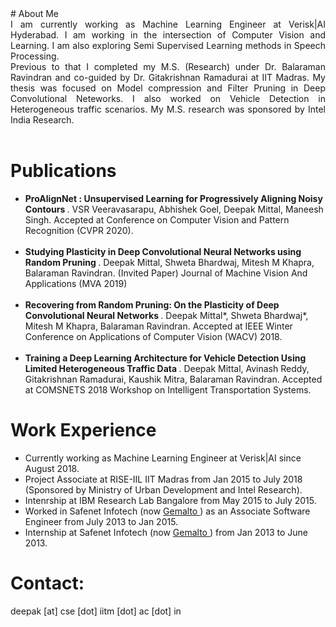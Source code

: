 <head>
<title> 
Deepak Mittal
 </title>
</head>
# About Me
<div style = "text-align: justify"> I am currently working as Machine Learning Engineer at Verisk|AI Hyderabad. I am working in the intersection of Computer Vision and Learning. I am also exploring Semi Supervised Learning methods in Speech Processing. 
 <br />
Previous to that I completed my M.S. (Research) under Dr. Balaraman Ravindran and co-guided by Dr. Gitakrishnan Ramadurai at IIT Madras. My thesis was focused on Model compression and Filter Pruning in Deep Convolutional Neteworks. I also worked on Vehicle Detection in Heterogeneous traffic scenarios. My M.S. research was sponsored by Intel India Research.
</div>

<br />

# Publications
<ul>
 <li> <b> ProAlignNet : Unsupervised Learning for Progressively Aligning Noisy Contours </b>. VSR Veeravasarapu, Abhishek Goel, Deepak Mittal, Maneesh Singh. Accepted at Conference on Computer Vision and Pattern Recognition (CVPR 2020). </li>
 <br />
 <li> <b> Studying Plasticity in Deep Convolutional Neural Networks using Random Pruning </b>. Deepak Mittal, Shweta Bhardwaj, Mitesh M Khapra, Balaraman Ravindran. (Invited Paper) Journal of Machine Vision And Applications (MVA 2019) </li>
 <br />
 <li> <b> Recovering from Random Pruning: On the Plasticity of Deep Convolutional Neural Networks </b>. Deepak Mittal*, Shweta Bhardwaj*, Mitesh M Khapra, Balaraman Ravindran. Accepted at IEEE Winter Conference on Applications of Computer Vision (WACV) 2018.</li>
 <br />
 <li> <b> Training a Deep Learning Architecture for Vehicle Detection Using Limited Heterogeneous Traffic Data </b>. Deepak Mittal, Avinash Reddy, Gitakrishnan Ramadurai, Kaushik Mitra, Balaraman Ravindran. Accepted at COMSNETS 2018 Workshop on Intelligent Transportation Systems.</li>
</ul>

# Work Experience
<ul>
<li> Currently working as Machine Learning Engineer at Verisk|AI since August 2018.</li>
<li> Project Associate at RISE-IIL IIT Madras from Jan 2015 to July 2018 (Sponsored by Ministry of Urban Development and Intel Research).
<li> Intenrship at IBM Research Lab Bangalore from May 2015 to July 2015.</li>
<li> Worked in Safenet Infotech (now <a href="https://safenet.gemalto.com/"> Gemalto </a>) as an Associate Software Engineer from July 2013 to Jan 2015.</li>
<li> Internship at Safenet Infotech (now <a href="https://safenet.gemalto.com/"> Gemalto </a>) from Jan 2013 to June 2013.</li>
</ul>

# Contact:
deepak [at] cse [dot] iitm [dot] ac [dot] in

